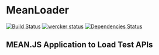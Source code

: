 # MeanLoader #

[![Build Status](https://travis-ci.org/iMax-pp/meanloader.svg?branch=master)](https://travis-ci.org/iMax-pp/meanloader)
[![wercker status](https://app.wercker.com/status/f1f06668b1e27311eeca086fe5ebe994/m "wercker status")](https://app.wercker.com/project/bykey/f1f06668b1e27311eeca086fe5ebe994)
[![Dependencies Status](https://david-dm.org/iMax-pp/meanloader.svg)](https://david-dm.org/iMax-pp/meanloader)

## MEAN.JS Application to Load Test APIs ##
